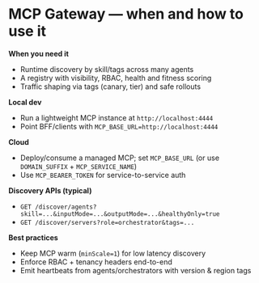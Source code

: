 # MCP Gateway — when and how to use it

**When you need it**
- Runtime discovery by skill/tags across many agents
- A registry with visibility, RBAC, health and fitness scoring
- Traffic shaping via tags (canary, tier) and safe rollouts

**Local dev**
- Run a lightweight MCP instance at `http://localhost:4444`
- Point BFF/clients with `MCP_BASE_URL=http://localhost:4444`

**Cloud**
- Deploy/consume a managed MCP; set `MCP_BASE_URL` (or use `DOMAIN_SUFFIX` + `MCP_SERVICE_NAME`)
- Use `MCP_BEARER_TOKEN` for service-to-service auth

**Discovery APIs (typical)**
- `GET /discover/agents?skill=...&inputMode=...&outputMode=...&healthyOnly=true`
- `GET /discover/servers?role=orchestrator&tags=...`

**Best practices**
- Keep MCP warm (`minScale=1`) for low latency discovery
- Enforce RBAC + tenancy headers end-to-end
- Emit heartbeats from agents/orchestrators with version & region tags
